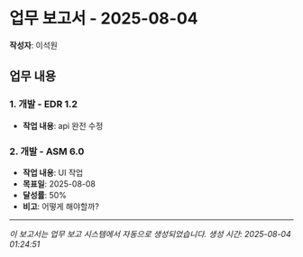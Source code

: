 # 업무 보고서 - 2025-08-04

**작성자**: 이석원

## 업무 내용

### 1. 개발 - EDR 1.2

- **작업 내용**: api 완전 수정

### 2. 개발 - ASM 6.0

- **작업 내용**: UI 작업
- **목표일**: 2025-08-08
- **달성률**: 50%
- **비고**: 어떻게 해야할까?

---

*이 보고서는 업무 보고 시스템에서 자동으로 생성되었습니다.*
*생성 시간: 2025-08-04 01:24:51*
